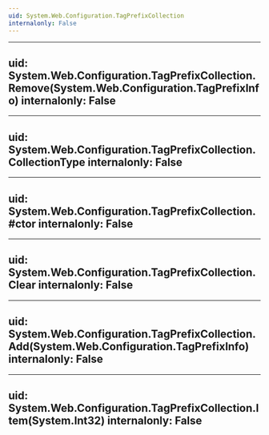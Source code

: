 ```yaml
---
uid: System.Web.Configuration.TagPrefixCollection
internalonly: False
---
```


---
uid: System.Web.Configuration.TagPrefixCollection.Remove(System.Web.Configuration.TagPrefixInfo)
internalonly: False
---

---
uid: System.Web.Configuration.TagPrefixCollection.CollectionType
internalonly: False
---

---
uid: System.Web.Configuration.TagPrefixCollection.#ctor
internalonly: False
---

---
uid: System.Web.Configuration.TagPrefixCollection.Clear
internalonly: False
---

---
uid: System.Web.Configuration.TagPrefixCollection.Add(System.Web.Configuration.TagPrefixInfo)
internalonly: False
---

---
uid: System.Web.Configuration.TagPrefixCollection.Item(System.Int32)
internalonly: False
---
